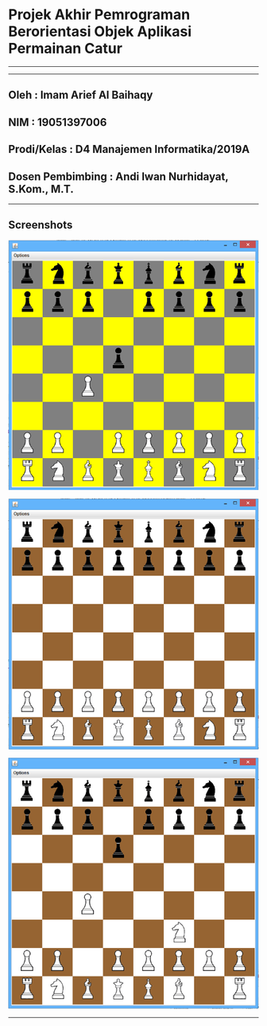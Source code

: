# Projek Akhir Pemrograman Berorientasi Objek Aplikasi Permainan Catur

---

---
Oleh                : Imam Arief Al Baihaqy
---
NIM                 : 19051397006
---
Prodi/Kelas         : D4 Manajemen Informatika/2019A
---
Dosen Pembimbing    : Andi Iwan Nurhidayat, S.Kom., M.T.
---

---

## Screenshots

![ScreenshotOne](./screenshots/chess_color_change1.png 'Tampilan 1')

![ScreenshotTwo](./screenshots/chess_default.png 'Tampilan 2')

![ScreenshotThree](./screenshots/turn_knight.png 'Tampilan 3')

---
